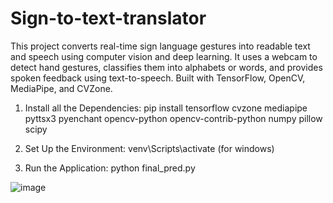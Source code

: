 # Sign-to-text-translator
This project converts real-time sign language gestures into readable text and speech using computer vision and deep learning. It uses a webcam to detect hand gestures, classifies them into alphabets or words, and provides spoken feedback using text-to-speech. Built with TensorFlow, OpenCV, MediaPipe, and CVZone.

1. Install all the Dependencies: 
pip install tensorflow cvzone mediapipe pyttsx3 pyenchant opencv-python opencv-contrib-python numpy pillow scipy

3. Set Up the Environment: 
venv\Scripts\activate (for windows)

4. Run the Application: 
python final_pred.py

![image](https://github.com/user-attachments/assets/809e7178-0535-4186-9eba-d4b02bdbfbe2)
